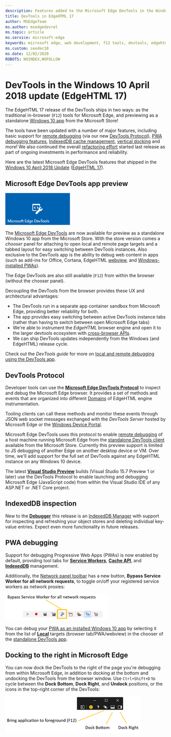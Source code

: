 ```yaml
---
description: Features added to the Microsoft Edge DevTools in the Windows 10 April 2018 Update (EdgeHTML 17)
title: DevTools in EdgeHTML 17
author: MSEdgeTeam
ms.author: msedgedevrel
ms.topic: article
ms.service: microsoft-edge
keywords: microsoft edge, web development, f12 tools, devtools, edgehtml 17
ms.custom: seodec18
ms.date: 12/02/2020
ROBOTS: NOINDEX,NOFOLLOW
---
```

# DevTools in the Windows 10 April 2018 update (EdgeHTML 17)

The EdgeHTML 17 release of the DevTools ships in two ways: as the traditional in-browser (`F12`) tools for Microsoft Edge, and previewing as a standalone [Windows 10 app](#microsoft-edge-devtools-app-preview) from the Microsoft Store!

The tools have been updated with a number of major features, including basic support for [remote debugging](../index.md#remote-debugging) (via our new [DevTools Protocol](#devtools-protocol)), [PWA debugging features](#pwa-debugging), [IndexedDB cache management](#indexeddb-inspection), [vertical docking](#docking-to-the-right-in-microsoft-edge) and more! We also continued the overall [refactoring effort](./edgehtml-16.md) started last release as part of ongoing investments in performance and reliability.

Here are the latest Microsoft Edge DevTools features that shipped in the [Windows 10 April 2018 Update](/windows/uwp/whats-new/windows-10-build-17134) ([EdgeHTML 17](https://aka.ms/devguide_edgehtml_17)).

## Microsoft Edge DevTools app preview

![Microsoft Edge DevTools app](../../devtools-protocol/media/microsoft-edge-devtools.png) 

The [Microsoft Edge DevTools](https://www.microsoft.com/store/p/microsoft-edge-devtools-preview/9mzbfrmz0mnj) are now available for preview as a standalone Windows 10 app from the Microsoft Store. With the store version comes a *chooser* panel for attaching to open local and remote page targets and a tabbed layout for easy switching between DevTools instances. Also exclusive to the DevTools app is the ability to debug web content in apps \(such as add-ins for Office, Cortana, EdgeHTML [webview](../../hosting/webview/index.md), and [Windows-installed PWAs](../../progressive-web-apps/windows-features.md)\).

The Edge DevTools are also still available (`F12`) from within the browser (without the chooser panel).

Decoupling the DevTools from the browser provides these UX and architectural advantages:

- The DevTools run in a separate app container sandbox from Microsoft Edge, providing better reliability for both.
- The app provides easy switching between active DevTools instance tabs (rather than having to switch between open Microsoft Edge tabs)
- We're able to instrument the *EdgeHTML* browser engine and open it to the larger devtools ecosystem with [cross-browser APIs](https://github.com/WICG/devtools-protocol/).
- We can ship DevTools updates independently from the Windows (and EdgeHTML) release cycle.

Check out the *DevTools guide* for more on [local and remote debugging using the DevTools app](../index.md).

## DevTools Protocol

Developer tools can use the [**Microsoft Edge DevTools Protocol**](../../devtools-protocol/index.md) to inspect and debug the Microsoft Edge browser. It provides a set of methods and events that are organized into different [Domains](../../devtools-protocol/0.1/domains/index.md) of EdgeHTML engine instrumentation.

 Tooling clients can call these methods and monitor these events through JSON web socket messages exchanged with the *DevTools Server* hosted by Microsoft Edge or the [Windows Device Portal](/windows/mixed-reality/using-the-windows-device-portal). 
 
 Microsoft Edge DevTools uses this protocol to enable [remote debugging](../../devtools-protocol/0.1/clients.md#microsoft-edge-devtools-preview) of a host machine running Microsoft Edge from the [standalone DevTools client](https://www.microsoft.com/store/p/microsoft-edge-devtools-preview/9mzbfrmz0mnj) available from the Microsoft Store. Currently this preview support is limited to JS debugging of another Edge on another desktop device or VM. Over time, we'll add support for the full set of DevTools against any EdgeHTML instance on any Windows 10 device.  
 
 The latest [**Visual Studio Preview**](https://www.visualstudio.com/vs/preview/) builds (Visual Studio 15.7 Preview 1 or later) use the DevTools Protocol to enable launching and debugging Microsoft Edge (JavaScript code) from within the Visual Studio IDE of any ASP.NET or .NET Core project.

## IndexedDB inspection

New to the [**Debugger**](../debugger.md) this release is an [IndexedDB Manager](../storage.md#indexeddb-manager) with support for inspecting and refreshing your object stores and deleting individual key-value entries. Expect even more functionality in future releases.

## PWA debugging

Support for debugging Progressive Web Apps (PWAs) is now enabled by default, providing tool tabs for [**Service Workers**](../service-workers.md), [**Cache API**](../storage.md#cache-manager), and [**IndexedDB**](../storage.md#indexeddb-manager) management.

Additionally, the [Network panel toolbar](../network.md#toolbar) has a new button, **Bypass Service Worker for all network requests**, to toggle on/off your registered service workers as network proxies:

![Network toolbar button: Bypass Service Worker for all network requests](../media/network_toolbar_bypass_sw.png)

You can debug your [PWA as an installed Windows 10 app](../../progressive-web-apps/windows-features.md) by selecting it from the list of [**Local**](../../progressive-web-apps/windows-features.md#debug-your-pwa-edgehtml-as-a-windows-app) targets (browser tab/PWA/webview) in the chooser of the [standalone DevTools app](../index.md#microsoft-store-app).  

## Docking to the right in Microsoft Edge

You can now dock the DevTools to the right of the page you're debugging from within Microsoft Edge, in addition to docking at the bottom and undocking the DevTools from the browser window. Use `Ctrl+Shift+D` to cycle between the **Dock Bottom**, **Dock Right**, and **Undock** positions, or the icons in the top-right corner of the DevTools:

![DevTools (in undocked state) docking options](../media/docking_buttons.png) 
